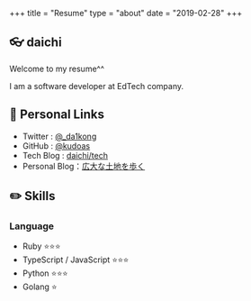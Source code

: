 +++
title = "Resume"
type = "about"
date = "2019-02-28"
+++

## 👓 daichi

Welcome to my resume^^

I am a software developer at EdTech company.

## 🔗 Personal Links

- Twitter : [@\_da1kong](https://twitter.com/_da1kong)
- GitHub : [@kudoas](https://github.com/kudoas)
- Tech Blog : [daichi/tech](https://blog.da1chi.net/)
- Personal Blog：[広大な土地を歩く](https://kudoa.hatenablog.com/)

## ✏️ Skills

### Language

- Ruby ⭐️⭐️⭐️
- TypeScript / JavaScript ⭐️⭐️⭐️
- Python ⭐️⭐️⭐️
- Golang ⭐️
